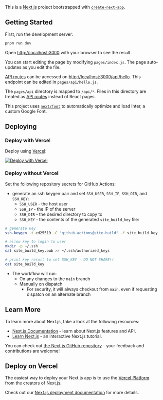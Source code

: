 This is a [Next.js](https://nextjs.org/) project bootstrapped with [`create-next-app`](https://github.com/vercel/next.js/tree/canary/packages/create-next-app).

## Getting Started

First, run the development server:

```bash
pnpm run dev
```

Open [http://localhost:3000](http://localhost:3000) with your browser to see the result.

You can start editing the page by modifying `pages/index.js`. The page auto-updates as you edit the file.

[API routes](https://nextjs.org/docs/api-routes/introduction) can be accessed on [http://localhost:3000/api/hello](http://localhost:3000/api/hello). This endpoint can be edited in `pages/api/hello.js`.

The `pages/api` directory is mapped to `/api/*`. Files in this directory are treated as [API routes](https://nextjs.org/docs/api-routes/introduction) instead of React pages.

This project uses [`next/font`](https://nextjs.org/docs/basic-features/font-optimization) to automatically optimize and load Inter, a custom Google Font.

## Deploying

### Deploy with Vercel
Deploy using [Vercel](https://vercel.com?utm_source=github&utm_medium=readme&utm_campaign=next-example):

[![Deploy with Vercel](https://vercel.com/button)](https://vercel.com/new/git/external?repository-url=https://github.com/vercel/nextjs-portfolio-starter&project-name=portfolio&repository-name=portfolio)

### Deploy without Vercel

Set the following repository secrets for GitHub Actions:
- generate an ssh keygen pair and set `SSH_USER`, `SSH_IP`, `SSH_DIR`, and `SSH_KEY`:
  - `SSH_USER` - the host user
  - `SSH_IP` - the IP of the server
  - `SSH_DIR` - the desired directory to copy to 
  - `SSH_KEY` - the contents of the generated `site_build_key` file:
```bash
# generate key
ssh-keygen -t ed25519 -C "github-actions@site-build" -f site_build_key < /dev/null

# allow key to login to user
mkdir -p ~/.ssh
cat site_build_key.pub >> ~/.ssh/authorized_keys

# print key result to set SSH_KEY - DO NOT SHARE!!
cat site_build_key
```

- The workflow will run:
  - On any changes to the `main` branch
  - Manually on dispatch
    - For security, it will always checkout from `main`, even if requesting dispatch on an alternate branch

## Learn More

To learn more about Next.js, take a look at the following resources:

- [Next.js Documentation](https://nextjs.org/docs) - learn about Next.js features and API.
- [Learn Next.js](https://nextjs.org/learn) - an interactive Next.js tutorial.

You can check out [the Next.js GitHub repository](https://github.com/vercel/next.js/) - your feedback and contributions are welcome!

## Deploy on Vercel

The easiest way to deploy your Next.js app is to use the [Vercel Platform](https://vercel.com/new?utm_medium=default-template&filter=next.js&utm_source=create-next-app&utm_campaign=create-next-app-readme) from the creators of Next.js.

Check out our [Next.js deployment documentation](https://nextjs.org/docs/deployment) for more details.
